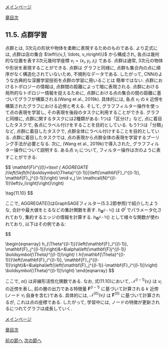 [メインページ](../../index.markdown)

[章目次](./chap11.md)
## 11.5. 点群学習

点群とは, 3次元の形状や物体を柔軟に表現するためのものである. より正式には, 点群は店の集合 $\left\\{v_1, \ldots, v_n\right\\}$ から構成され, 各点は幾何的な位置を表す3次元幾何学座標 $v_i=\left(x_i, y_i, z_i\right)$ である. 点群は通常, 3次元の物体や形状を表現することができる. 点群は グラフと同様に, 点群も集合内の点に順序がなく構造化されていないため, 不規則なデータである. したがって, CNNのような古典的な深層学習技術を点群の学習に用いることは 簡単ではない. 点群におけるトポロジーの情報は, 点群間の距離によって暗に表現される. 点群における局所的なトポロジー情報を捉えるために, 点群における点の集合の間の距離に基づいてグラフが構築される(Wang et al., 2019k). 具体的には, 各点 $v_i$ の $k$ 近傍を構築されたグラフにおける近傍と考える. そして, グラフフィルター操作を使って点の表現を学習し, その表現を後段のタスクに利用することができる. グラフと同様に, 点群に関するタスクには2種類がある: 1つは「区分け」など, 点に着目したタスクで, 各点にラベル付けをすることを目的としている. もう1つは「分類」など, 点群に着目したタスクで, 点群全体にラベル付けすることを目的としている. 点群に着目したタスクでは, 点の表現から点群全体の表現を学習するプーリング手法が必要となる. 次に, (Wang et al., 2019k)で導入された, グラフフィルター操作について説明する. ある点 $v_i$ について, フィルター操作は次のように表すことができる:

 $$
 \mathbf{F}_i^{(l)}=\text { AGGREGATE }\left(\left\{h_{\boldsymbol{\Theta}^{(l-1)}}\left(\mathbf{F}_i^{(l-1)}, \mathbf{F}_j^{(l-1)}\right) \mid v_j \in \mathcal{N}^{(l-1)}\left(v_i\right)\right\}\right)
    
\tag{11.10} $$
 

ここで, AGGREGATE()はGraphSAGEフィルター(5.3.2節参照)で紹介したような, 合計や最大値をとるなどの集計関数を表す.  $h_{\boldsymbol{\Theta}^{(l-1)}}()$ は $\Theta^{l}$ でパラメータ化されており, 集約するエッジの情報を計算する.  $h_{\boldsymbol{\Theta}^{(l-1)}}()$ として様々な関数が使われており, 以下はその例である:

  

$$

\begin{eqnarray}
    h_{\Theta^{(l-1)}}\left(\mathbf{F}_i^{(l-1)}, \mathbf{F}_j^{(l-1)}\right)&=&\alpha\left(\mathbf{F}_j^{(l-1)} \boldsymbol{\Theta}^{(l-1)}\right) \\ h_{\mathbf{\Theta}^{(l-1)}}\left(\mathbf{F}_i^{(l-1)}, \mathbf{F}_j^{(l-1)}\right)&=&\alpha\left(\left(\mathbf{F}_j^{(l-1)}-\mathbf{F}_i^{(l-1)}\right) \boldsymbol{\Theta}^{(l-1)}\right)
\end{eqnarray}
$$

  

ここで,  $\alpha()$ は非線形活性化関数である. なお, 式(11.10)において,  $\mathcal{N}^{(l-1)}\left(v_i\right)$ は $v_i$ の近傍を表し, 前の層の出力である特徴量 $\mathbf{F}^{(l-1)}$ に基づいて計算される $k$ 近傍(ノード $v_i$ 自身を含む)である. 具体的には,  $\mathcal{N}^{(0)}\left(v_i\right)$ は $\mathbf{F}^{(0)}$ に基づいて計算されるが, これは点の座標である. したがって, 学習中には, ノードの特徴が更新されるにつれてグラフは成長していく.


[メインページ](../../index.markdown)

[章目次](./chap11.md)

[前の節へ](./subsection_04.md) [次の節へ](./subsection_06.md)


